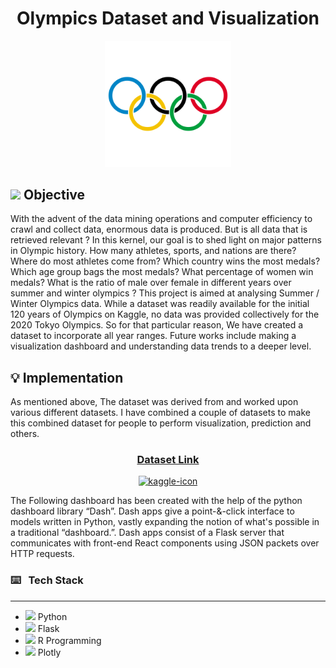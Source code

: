 <h1 align="center">Olympics Dataset and Visualization</h1>

<div align="center">
<img width="40%" alt="logo" src="./img/logo.png" >
</div>

## <img width="2.5%" src="https://user-images.githubusercontent.com/58286330/216789649-398ece19-ebfc-4f8a-8967-efaa5e3867d0.png" > Objective

With the advent of the data mining operations and computer efficiency to crawl and collect data, enormous data is produced. But is all data that is retrieved relevant ? In this kernel, our goal is to shed light on major patterns in Olympic history. How many athletes, sports, and nations are there? Where do most athletes come from? Which country wins the most medals? Which age group bags the most medals? What percentage of women win medals? What is the ratio of male over female in different years over summer and winter olympics ? 
This project is aimed at analysing Summer / Winter Olympics data. While a dataset was readily available for the initial 120 years of Olympics on Kaggle, no data was provided collectively for the 2020 Tokyo Olympics. So for that particular reason, We have created a dataset to incorporate all year ranges. Future works include making a visualization dashboard and understanding data trends to a deeper level.


## :bulb: Implementation
As mentioned above, The dataset was derived from and worked upon various different datasets. I have combined a couple of datasets to make this combined dataset for people to perform visualization, prediction and others.

<div align="center">
<h3><a href="https://www.kaggle.com/datasets/fearsomejockey/olympics-dataset-2020-tokyo-dataset"> Dataset Link </h3></a>
<a href="https://www.kaggle.com/datasets/fearsomejockey/olympics-dataset-2020-tokyo-dataset"> <img src="https://img.shields.io/badge/Kaggle-20BEFF?style=for-the-badge&logo=Kaggle&logoColor=white" alt="kaggle-icon" ></a> 
</div>

The Following dashboard has been created with the help of the python dashboard library “Dash”. Dash apps give a point-&-click interface to models written in Python, vastly expanding the notion of what's possible in a traditional “dashboard.”. Dash apps consist of a Flask server that communicates with front-end React components using JSON packets over HTTP requests.

### :keyboard: &nbsp; Tech Stack
<hr />
<ul dir="auto">
<li><a target="_blank" rel="noopener noreferrer nofollow" href="https://user-images.githubusercontent.com/25181517/183423507-c056a6f9-1ba8-4312-a350-19bcbc5a8697.png"><img src="https://user-images.githubusercontent.com/25181517/183423507-c056a6f9-1ba8-4312-a350-19bcbc5a8697.png" height="32" style="max-width: 100%;"></a> Python</li>
<li><a target="_blank" rel="noopener noreferrer nofollow" href="https://user-images.githubusercontent.com/25181517/183423775-2276e25d-d43d-4e58-890b-edbc88e915f7.png"><img src="https://user-images.githubusercontent.com/25181517/183423775-2276e25d-d43d-4e58-890b-edbc88e915f7.png" height="32" style="max-width: 100%;"></a> Flask</li>
<li><a target="_blank" rel="noopener noreferrer nofollow" href="https://www.r-project.org/logo/Rlogo.svg"><img src="https://www.r-project.org/logo/Rlogo.svg" height="32" style="max-width: 100%;"></a> R Programming</li>
<li><a target="_blank" rel="noopener noreferrer nofollow" href="https://www.vectorlogo.zone/logos/plot_ly/plot_ly-official.svg"><img src="https://www.vectorlogo.zone/logos/plot_ly/plot_ly-official.svg" height="32" style="max-width: 100%;"></a> Plotly</li>
</ul>






